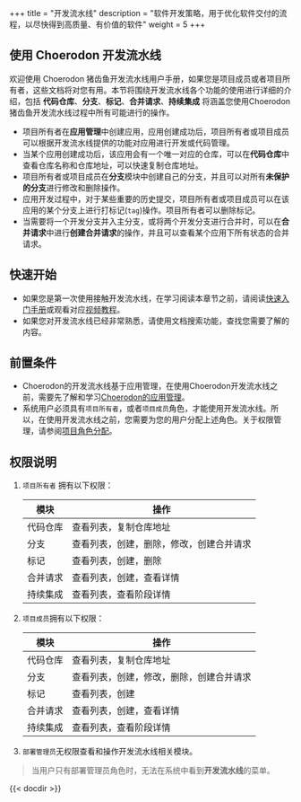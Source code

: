 ﻿+++
title = "开发流水线"
description = "软件开发策略，用于优化软件交付的流程，以尽快得到高质量、有价值的软件"
weight = 5
+++

## 使用 Choerodon 开发流水线

欢迎使用 Choerodon 猪齿鱼开发流水线用户手册，如果您是项目成员或者项目所有者，这些文档将对您有用。本节将围绕开发流水线各个功能的使用进行详细的介绍，包括 **代码仓库**、**分支**、**标记**、**合并请求**、**持续集成** 将涵盖您使用Choerodon猪齿鱼开发流水线过程中所有可能进行的操作。

- 项目所有者在**应用管理**中创建应用，应用创建成功后，项目所有者或项目成员可以根据开发流水线提供的功能对应用进行开发或代码管理。
- 当某个应用创建成功后，该应用会有一个唯一对应的仓库，可以在**代码仓库**中查看仓库名称和仓库地址，可以快速复制仓库地址。
- 项目所有者或项目成员在**分支**模块中创建自己的分支，并且可以对所有**未保护的分支**进行修改和删除操作。
- 应用开发过程中，对于某些重要的历史提交，项目所有者或项目成员可以在该应用的某个分支上进行打标记(`tag`)操作。项目所有者可以删除标记。
- 当需要将一个开发分支并入主分支，或将两个开发分支进行合并时，可以在**合并请求**中进行**创建合并请求**的操作，并且可以查看某个应用下所有状态的合并请求。

## 快速开始

 - 如果您是第一次使用接触开发流水线，在学习阅读本章节之前，请阅读[快速入门手册](../../quick-start/agile/)或观看对应[视频教程](../../quick-start/video-tutorial/)。
 - 如果您对开发流水线已经非常熟悉，请使用文档搜索功能，查找您需要了解的内容。

## 前置条件

 - Choerodon的开发流水线基于应用管理，在使用Choerodon开发流水线之前，需要先了解和学习[Choerodon的应用管理](../application)。
 - 系统用户必须具有`项目所有者`，或者`项目成员`角色，才能使用开发流水线。所以，在使用开发流水线之前，您需要为您的用户分配上述角色。关于权限管理，请参阅[项目角色分配](.././system-configuration/project/role-assignment/)。

## 权限说明

1. `项目所有者` 拥有以下权限：

    模块|操作
    |---|---|
    代码仓库|查看列表，复制仓库地址
    分支|查看列表，创建，删除，修改，创建合并请求
    标记|查看列表，创建，删除
    合并请求|查看列表，创建，查看详情
    持续集成|查看列表，查看阶段详情

2. `项目成员`拥有以下权限：

    模块|操作
    |---|---|
    代码仓库|查看列表，复制仓库地址
    分支|查看列表，创建，修改，删除，创建合并请求
    标记|查看列表，创建
    合并请求|查看列表，创建，查看详情
    持续集成|查看列表，查看阶段详情

3. `部署管理员`无权限查看和操作开发流水线相关模块。

<blockquote class="note">
  当用户只有部署管理员角色时，无法在系统中看到<b>开发流水线</b>的菜单。
</blockquote>

{{< docdir >}}
